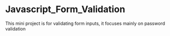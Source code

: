 # Javascript_Form_Validation
This mini project is for validating form inputs, it focuses mainly on password validation
